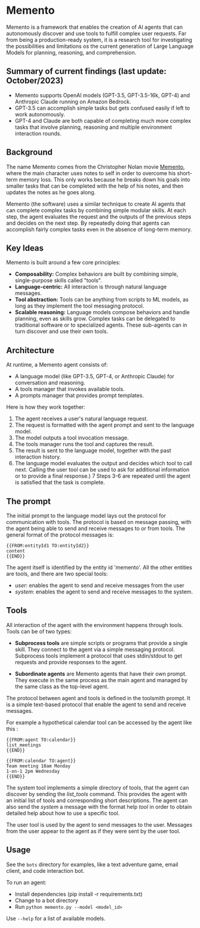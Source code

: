 # Memento

Memento is a framework that enables the creation of AI agents that can autonomously discover and use tools to fulfill complex user requests. Far from being a production-ready system, it is a research tool for investigating the possibilities and limitations os the current generation of Large Language Models for planning, reasoning, and comprehension. 

## Summary of current findings (last update: October/2023)

- Memento supports OpenAI models (GPT-3.5, GPT-3.5-16k, GPT-4) and Anthropic Claude running on Amazon Bedrock.
- GPT-3.5 can accomplish simple tasks but gets confused easily if left to work autonomously.
- GPT-4 and Claude are both capable of completing much more complex tasks that involve planning, reasoning and multiple environment interaction rounds. 


## Background

The name Memento comes from the Christopher Nolan movie [Memento](https://en.wikipedia.org/wiki/Memento_(film)), where the main character uses notes to self in order to overcome his short-term memory loss. This only works because he breaks down his goals into smaller tasks that can be completed with the help of his notes, and then updates the notes as he goes along.

Memento (the software) uses a similar technique to create AI agents that can complete complex tasks by combining simple modular skills. At each step, the agent evaluates the request and the outputs of the previous steps and decides on the next step. By repeatedly doing that agents can accomplish fairly complex tasks even in the absence of long-term memory. 

## Key Ideas

Memento is built around a few core principles:

- **Composability:** Complex behaviors are built by combining simple, single-purpose skills called "tools".
- **Language-centric:** All interaction is through natural language messages.
- **Tool abstraction:** Tools can be anything from scripts to ML models, as long as they implement the tool  messaging protocol.
- **Scalable reasoning:** Language models compose behaviors and handle planning, even as skills grow. Complex tasks can be delegated to traditional software or to specialized agents. These sub-agents can in turn discover and use their own tools. 

## Architecture

At runtime, a Memento agent consists of:

- A language model (like GPT-3.5, GPT-4, or Anthropic Claude) for conversation and reasoning.
- A tools manager that invokes available tools.
- A prompts manager that provides prompt templates.

Here is how they work together:

1. The agent receives a user's natural language request.
2. The request is formatted with the agent prompt and sent to the language model.
3. The model outputs a tool invocation message.
4. The tools manager runs the tool and captures the result.
5. The result is sent to the language model, together with the past interaction history.
6. The language model evaluates the output and decides which tool to call next. Calling the user tool can be used to ask for additional information or to provide a final response.)
7 Steps 3-6 are repeated until the agent is satisfied that the task is complete.

## The prompt

The initial prompt to the language model lays out the protocol for communication with tools. The protocol is based on message passing, with the agent being able to send and receive messages to or from tools. The general format of the protocol messages is:
```
{{FROM:entityId1 TO:entityId2}}
content
{{END}}
```
The agent itself is identified by the entity id 'memento'. All the other entities are tools, and there are two special tools:

- *user*: enables the agent to send and receive messages from the user
- *system*: enables the agent to send and receive messages to the system.


## Tools 

All interaction of the agent with the environment happens through tools. Tools can be of two types:

- **Subprocess tools** are simple scripts or programs that provide a single skill. They connect to the agent via a simple messaging protocol. Subprocess tools implement a protocol that uses stdin/stdout to get requests and provide responses to the agent. 

- **Subordinate agents** are Memento agents that have their own prompt. They execute in the same process as the main agent and managed by the same class as the top-level agent. 
 
The protocol between agent and tools is defined in the toolsmith prompt. It is a simple text-based protocol that enable the agent to send and receive messages.

For example a hypothetical calendar tool can be accessed by the agent like this :
```
{{FROM:agent TO:calendar}}
list_meetings 
{{END}}

{{FROM:calendar TO:agent}}  
Team meeting 10am Monday
1-on-1 2pm Wednesday
{{END}} 
```

The system tool implements a simple directory of tools, that the agent can discover by sending the *list_tools* command. This provides the agent with an initial list of tools and corresponding short descriptions. The agent can also send the *system* a message with the format help *tool* in order to obtain detailed help about how to use a specific tool. 

The user tool is used by the agent to send messages to the user. Messages from the user appear to the agent as if they were sent by the user tool.



## Usage

See the `bots` directory for examples, like a text adventure game, email client, and code interaction bot.

To run an agent:

- Install dependencies (pip install -r requirements.txt)
- Change to a bot directory 
- Run `python memento.py --model <model_id>`

Use `--help` for a list of available models.

